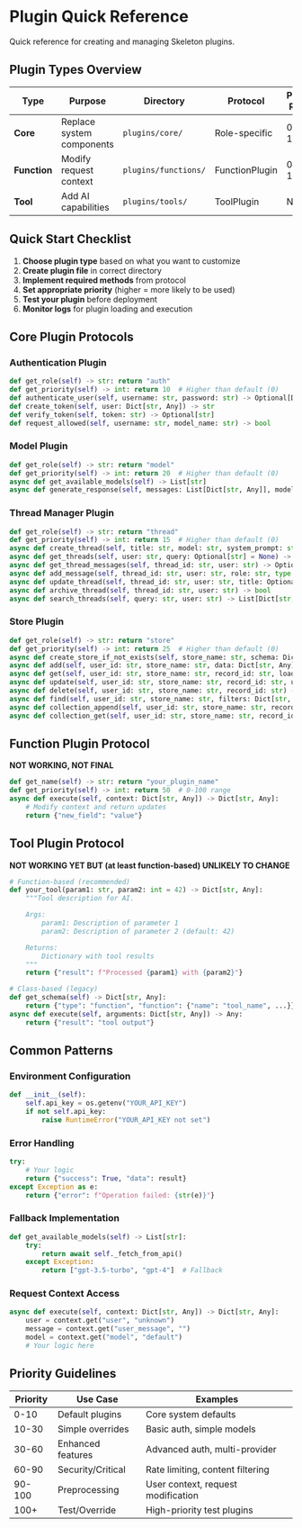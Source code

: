 # Plugin Quick Reference

Quick reference for creating and managing Skeleton plugins.

## Plugin Types Overview

| Type | Purpose | Directory | Protocol | Priority Range |
|------|---------|-----------|----------|----------------|
| **Core** | Replace system components | `plugins/core/` | Role-specific | 0-1000+ |
| **Function** | Modify request context | `plugins/functions/` | FunctionPlugin | 0-100+ |
| **Tool** | Add AI capabilities | `plugins/tools/` | ToolPlugin | N/A |

## Quick Start Checklist

1. **Choose plugin type** based on what you want to customize
2. **Create plugin file** in correct directory
3. **Implement required methods** from protocol
4. **Set appropriate priority** (higher = more likely to be used)
5. **Test your plugin** before deployment
6. **Monitor logs** for plugin loading and execution

## Core Plugin Protocols

### Authentication Plugin
```python
def get_role(self) -> str: return "auth"
def get_priority(self) -> int: return 10  # Higher than default (0)
def authenticate_user(self, username: str, password: str) -> Optional[Dict[str, Any]]
def create_token(self, user: Dict[str, Any]) -> str
def verify_token(self, token: str) -> Optional[str]
def request_allowed(self, username: str, model_name: str) -> bool
```

### Model Plugin
```python
def get_role(self) -> str: return "model"
def get_priority(self) -> int: return 20  # Higher than default (0)
async def get_available_models(self) -> List[str]
async def generate_response(self, messages: List[Dict[str, Any]], model: str, system_prompt: str) -> AsyncGenerator[Dict[str, Any], None]
```

### Thread Manager Plugin
```python
def get_role(self) -> str: return "thread"
def get_priority(self) -> int: return 15  # Higher than default (0)
async def create_thread(self, title: str, model: str, system_prompt: str, user: str) -> str
async def get_threads(self, user: str, query: Optional[str] = None) -> List[Dict[str, Any]]
async def get_thread_messages(self, thread_id: str, user: str) -> Optional[List[Dict[str, Any]]]
async def add_message(self, thread_id: str, user: str, role: str, type: str, content: str, model: Optional[str] = None) -> bool
async def update_thread(self, thread_id: str, user: str, title: Optional[str] = None) -> bool
async def archive_thread(self, thread_id: str, user: str) -> bool
async def search_threads(self, query: str, user: str) -> List[Dict[str, Any]]
```

### Store Plugin
```python
def get_role(self) -> str: return "store"
def get_priority(self) -> int: return 25  # Higher than default (0)
async def create_store_if_not_exists(self, store_name: str, schema: Dict[str, str], cacheable: bool = False) -> bool
async def add(self, user_id: str, store_name: str, data: Dict[str, Any], record_id: Optional[str] = None) -> str
async def get(self, user_id: str, store_name: str, record_id: str, load_collections: bool = False) -> Optional[Dict[str, Any]]
async def update(self, user_id: str, store_name: str, record_id: str, updates: Dict[str, Any], partial: bool = True) -> bool
async def delete(self, user_id: str, store_name: str, record_id: str) -> bool
async def find(self, user_id: str, store_name: str, filters: Dict[str, Any] = None, limit: Optional[int] = None, offset: int = 0, order_by: str = None, order_desc: bool = False) -> List[Dict[str, Any]]
async def collection_append(self, user_id: str, store_name: str, record_id: str, field_name: str, item: Any) -> int
async def collection_get(self, user_id: str, store_name: str, record_id: str, field_name: str, limit: Optional[int] = None, offset: int = 0) -> List[Any]
```

## Function Plugin Protocol


**NOT WORKING, NOT FINAL**

```python
def get_name(self) -> str: return "your_plugin_name"
def get_priority(self) -> int: return 50  # 0-100 range
async def execute(self, context: Dict[str, Any]) -> Dict[str, Any]:
    # Modify context and return updates
    return {"new_field": "value"}
```

## Tool Plugin Protocol

**NOT WORKING YET BUT (at least function-based) UNLIKELY TO CHANGE**

```python
# Function-based (recommended)
def your_tool(param1: str, param2: int = 42) -> Dict[str, Any]:
    """Tool description for AI.

    Args:
        param1: Description of parameter 1
        param2: Description of parameter 2 (default: 42)

    Returns:
        Dictionary with tool results
    """
    return {"result": f"Processed {param1} with {param2}"}

# Class-based (legacy)
def get_schema(self) -> Dict[str, Any]:
    return {"type": "function", "function": {"name": "tool_name", ...}}
async def execute(self, arguments: Dict[str, Any]) -> Any:
    return {"result": "tool output"}
```

## Common Patterns

### Environment Configuration
```python
def __init__(self):
    self.api_key = os.getenv("YOUR_API_KEY")
    if not self.api_key:
        raise RuntimeError("YOUR_API_KEY not set")
```

### Error Handling
```python
try:
    # Your logic
    return {"success": True, "data": result}
except Exception as e:
    return {"error": f"Operation failed: {str(e)}"}
```

### Fallback Implementation
```python
def get_available_models(self) -> List[str]:
    try:
        return await self._fetch_from_api()
    except Exception:
        return ["gpt-3.5-turbo", "gpt-4"]  # Fallback
```

### Request Context Access
```python
async def execute(self, context: Dict[str, Any]) -> Dict[str, Any]:
    user = context.get("user", "unknown")
    message = context.get("user_message", "")
    model = context.get("model", "default")
    # Your logic here
```

## Priority Guidelines

| Priority | Use Case | Examples |
|----------|----------|----------|
| 0-10 | Default plugins | Core system defaults |
| 10-30 | Simple overrides | Basic auth, simple models |
| 30-60 | Enhanced features | Advanced auth, multi-provider |
| 60-90 | Security/Critical | Rate limiting, content filtering |
| 90-100 | Preprocessing | User context, request modification |
| 100+ | Test/Override | High-priority test plugins
